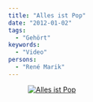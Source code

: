 ```yaml
---
title: "Alles ist Pop"
date: "2012-01-02"
tags:
  - "Gehört"
keywords:
  - "Video"
persons:
  - "René Marik"
---
```


<figure><a href="//www.youtube.com/watch?v=Z30g8sX08xg" target="_blank"><img src="/img/codecandies/allesistpop.jpg" alt="Alles ist Pop"></a></figure>

